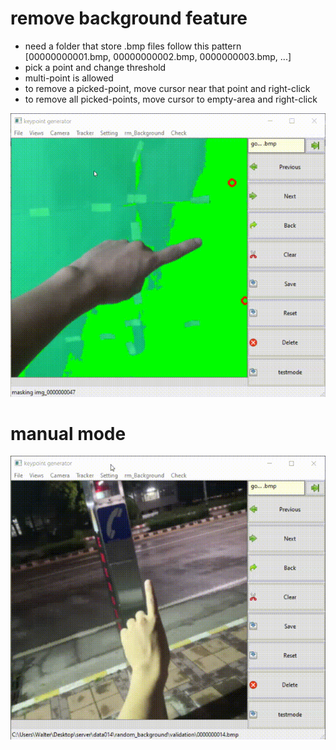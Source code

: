 # remove background feature
* need a folder that store .bmp files follow this pattern<br />[00000000001.bmp, 00000000002.bmp, 0000000003.bmp, ...]
* pick a point and change threshold
* multi-point is allowed
* to remove a picked-point, move cursor near that point and right-click
* to remove all picked-points, move cursor to empty-area and right-click

![alt text](https://github.com/s0ngkran/keypoint_dataset/blob/master/example/BAwesP3dCu%2000_00_00-00_00_30.gif)

# manual mode
![alt text](https://github.com/s0ngkran/keypoint_dataset/blob/master/example/ex_manual_mode.gif)
